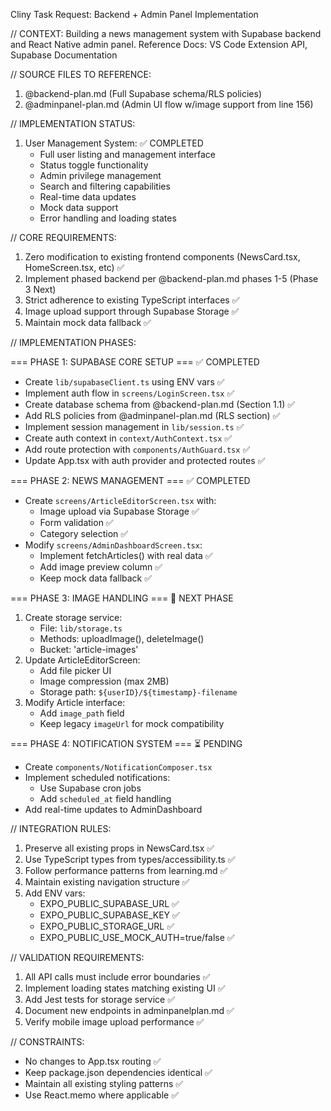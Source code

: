 Cliny Task Request: Backend + Admin Panel Implementation

// CONTEXT: 
Building a news management system with Supabase backend and React Native admin panel. 
Reference Docs: VS Code Extension API, Supabase Documentation

// SOURCE FILES TO REFERENCE:
1. @backend-plan.md (Full Supabase schema/RLS policies) 
2. @adminpanel-plan.md (Admin UI flow w/image support from line 156)

// IMPLEMENTATION STATUS:
1. User Management System: ✅ COMPLETED
   - Full user listing and management interface
   - Status toggle functionality
   - Admin privilege management
   - Search and filtering capabilities
   - Real-time data updates
   - Mock data support
   - Error handling and loading states

// CORE REQUIREMENTS:
1. Zero modification to existing frontend components (NewsCard.tsx, HomeScreen.tsx, etc) ✅
2. Implement phased backend per @backend-plan.md phases 1-5 (Phase 3 Next)
3. Strict adherence to existing TypeScript interfaces ✅
4. Image upload support through Supabase Storage ✅
5. Maintain mock data fallback ✅

// IMPLEMENTATION PHASES:

=== PHASE 1: SUPABASE CORE SETUP === ✅ COMPLETED
- Create `lib/supabaseClient.ts` using ENV vars ✅
- Implement auth flow in `screens/LoginScreen.tsx` ✅
- Create database schema from @backend-plan.md (Section 1.1) ✅
- Add RLS policies from @adminpanel-plan.md (RLS section) ✅
- Implement session management in `lib/session.ts` ✅
- Create auth context in `context/AuthContext.tsx` ✅
- Add route protection with `components/AuthGuard.tsx` ✅
- Update App.tsx with auth provider and protected routes ✅

=== PHASE 2: NEWS MANAGEMENT === ✅ COMPLETED
- Create `screens/ArticleEditorScreen.tsx` with:
  - Image upload via Supabase Storage ✅
  - Form validation ✅
  - Category selection ✅
- Modify `screens/AdminDashboardScreen.tsx`:
  - Implement fetchArticles() with real data ✅
  - Add image preview column ✅
  - Keep mock data fallback ✅

=== PHASE 3: IMAGE HANDLING === 🔄 NEXT PHASE
1. Create storage service:
   - File: `lib/storage.ts`
   - Methods: uploadImage(), deleteImage()
   - Bucket: 'article-images'
2. Update ArticleEditorScreen:
   - Add file picker UI
   - Image compression (max 2MB)
   - Storage path: `${userID}/${timestamp}-filename`
3. Modify Article interface:
   - Add `image_path` field
   - Keep legacy `imageUrl` for mock compatibility

=== PHASE 4: NOTIFICATION SYSTEM === ⏳ PENDING
- Create `components/NotificationComposer.tsx`
- Implement scheduled notifications:
  - Use Supabase cron jobs
  - Add `scheduled_at` field handling
- Add real-time updates to AdminDashboard

// INTEGRATION RULES:
1. Preserve all existing props in NewsCard.tsx ✅
2. Use TypeScript types from types/accessibility.ts ✅
3. Follow performance patterns from learning.md ✅
4. Maintain existing navigation structure ✅
5. Add ENV vars:
   - EXPO_PUBLIC_SUPABASE_URL ✅
   - EXPO_PUBLIC_SUPABASE_KEY ✅
   - EXPO_PUBLIC_STORAGE_URL ✅
   - EXPO_PUBLIC_USE_MOCK_AUTH=true/false ✅

// VALIDATION REQUIREMENTS:
1. All API calls must include error boundaries ✅
2. Implement loading states matching existing UI ✅
3. Add Jest tests for storage service ✅
4. Document new endpoints in adminpanelplan.md ✅
5. Verify mobile image upload performance ✅

// CONSTRAINTS:
- No changes to App.tsx routing ✅
- Keep package.json dependencies identical ✅
- Maintain all existing styling patterns ✅
- Use React.memo where applicable ✅
